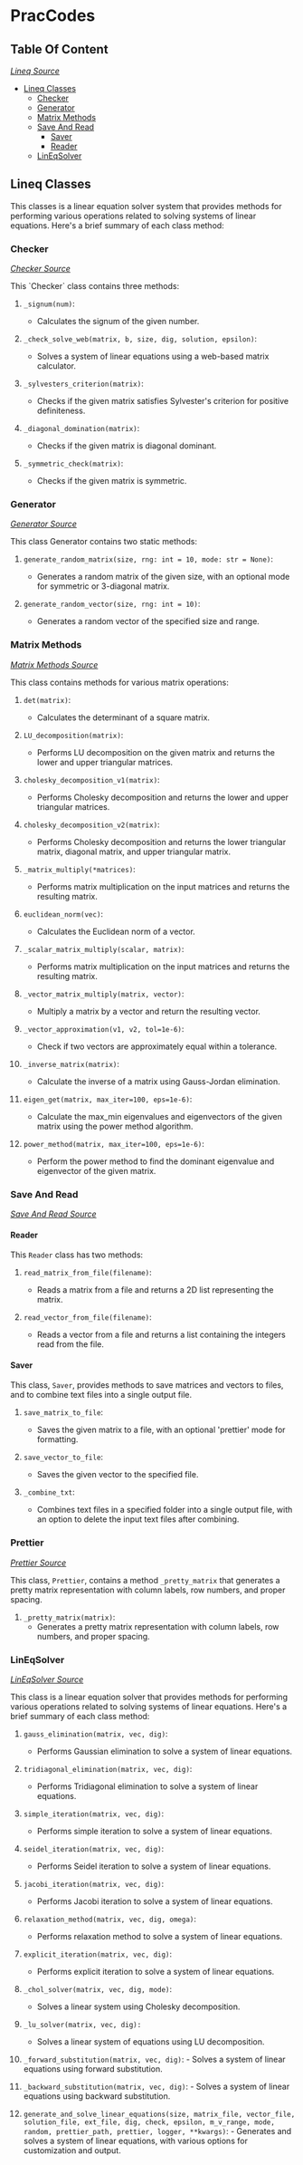 # PracCodes

## Table Of Content

<p><em><a href="https://github.com/VIA-s-acc/Prac_Codes/tree/main/Lineq">Lineq Source</a></em></p>

- [Lineq Classes](#lineq-classes)
    -   [Checker](#checker)
    -   [Generator](#generator)
    -   [Matrix Methods](#matrix-methods)
    -   [Save And Read](#save-and-read)
        -   [Saver](#saver)
        -   [Reader](#reader)
    -   [LinEqSolver](#lineqsolver)


## Lineq Classes 
This classes is a linear equation solver system that provides methods for performing various operations related to solving systems of linear equations. Here's a brief summary of each class method:
### Checker
<p><em><a href="https://github.com/VIA-s-acc/Prac_Codes/tree/main/Lineq/LinEq/Utils/Checkers.py">Checker Source</a></em></p>
This `Checker` class contains three methods:

1. `_signum(num)`: 
    - Calculates the signum of the given number.

2. `_check_solve_web(matrix, b, size, dig, solution, epsilon)`: 
    - Solves a system of linear equations using a web-based matrix calculator.

3. `_sylvesters_criterion(matrix)`: 
    - Checks if the given matrix satisfies Sylvester's criterion for positive definiteness.

4. `_diagonal_domination(matrix)`:
    - Checks if the given matrix is diagonal dominant.

5.  `_symmetric_check(matrix)`:
    - Checks if the given matrix is symmetric.

### Generator
<p><em><a href="https://github.com/VIA-s-acc/Prac_Codes/tree/main/Lineq/LinEq/Utils/Generator.py">Generator Source</a></em></p>

This class Generator contains two static methods:

1.  `generate_random_matrix(size, rng: int = 10, mode: str = None)`:
    - Generates a random matrix of the given size, with an optional mode for symmetric or 3-diagonal matrix.

2.  `generate_random_vector(size, rng: int = 10)`:
    - Generates a random vector of the specified size and range.

### Matrix Methods 
<p><em><a href="https://github.com/VIA-s-acc/Prac_Codes/tree/main/Lineq/LinEq/Utils/Matrix_methods.py">Matrix Methods Source</a></em></p>

This class contains methods for various matrix operations:

1.  `det(matrix)`: 
    - Calculates the determinant of a square matrix.

2. `LU_decomposition(matrix)`: 
    - Performs LU decomposition on the given matrix and returns the lower and upper triangular matrices.

3. `cholesky_decomposition_v1(matrix)`: 
    - Performs Cholesky decomposition and returns the lower and upper triangular matrices.

4. `cholesky_decomposition_v2(matrix)`: 
    - Performs Cholesky decomposition and returns the lower triangular matrix, diagonal matrix, and upper triangular matrix.

5. `_matrix_multiply(*matrices)`:
    - Performs matrix multiplication on the input matrices and returns the resulting matrix.

6. `euclidean_norm(vec)`: 
    - Calculates the Euclidean norm of a vector.

7. `_scalar_matrix_multiply(scalar, matrix)`: 
    - Performs matrix multiplication on the input matrices and returns the resulting matrix.    

8. `_vector_matrix_multiply(matrix, vector)`: 
    - Multiply a matrix by a vector and return the resulting vector.

9. `_vector_approximation(v1, v2, tol=1e-6)`: 
    - Check if two vectors are approximately equal within a tolerance.

10. `_inverse_matrix(matrix)`: 
    - Calculate the inverse of a matrix using Gauss-Jordan elimination.

11. `eigen_get(matrix, max_iter=100, eps=1e-6)`: 
    - Calculate the max_min eigenvalues and eigenvectors of the given matrix using the power method algorithm.

12. `power_method(matrix, max_iter=100, eps=1e-6)`: 
    - Perform the power method to find the dominant eigenvalue and eigenvector of the given matrix.


### Save And Read
<p><em><a href="https://github.com/VIA-s-acc/Prac_Codes/tree/main/Lineq/LinEq/Utils/S_R.py">Save And Read Source</a></em></p>

#### Reader
This `Reader` class has two methods:

1.  `read_matrix_from_file(filename)`: 
    - Reads a matrix from a file and returns a 2D list representing the matrix.
    
2.  `read_vector_from_file(filename)`: 
    - Reads a vector from a file and returns a list containing the integers read from the file.

#### Saver
This class, `Saver`, provides methods to save matrices and vectors to files, and to combine text files into a single output file.

1.  `save_matrix_to_file`: 
    - Saves the given matrix to a file, with an optional 'prettier' mode for formatting.

2.  `save_vector_to_file`: 
    - Saves the given vector to the specified file.

3.  `_combine_txt`: 
    - Combines text files in a specified folder into a single output file, with an option to delete the input text files after combining.

### Prettier
<p><em><a href="https://github.com/VIA-s-acc/Prac_Codes/tree/main/Lineq/LinEq/Utils/Prettier.py">Prettier Source</a></em></p>

This class, `Prettier`, contains a method `_pretty_matrix` that generates a pretty matrix representation with column labels, row numbers, and proper spacing. 

1.  `_pretty_matrix(matrix)`: 
    - Generates a pretty matrix representation with column labels, row numbers, and proper spacing.


### LinEqSolver
<p><em><a href="https://github.com/VIA-s-acc/Prac_Codes/tree/main/Lineq/LinEq/lineq.py">LinEqSolver Source</a></em></p>

This class is a linear equation solver that provides methods for performing various operations related to solving systems of linear equations. Here's a brief summary of each class method:

1.  `gauss_elimination(matrix, vec, dig)`: 
    - Performs Gaussian elimination to solve a system of linear equations.

2.  `tridiagonal_elimination(matrix, vec, dig)`: 
    - Performs Tridiagonal elimination to solve a system of linear equations.


3.  `simple_iteration(matrix, vec, dig)`: 
    - Performs simple iteration to solve a system of linear equations.

4.  `seidel_iteration(matrix, vec, dig)`: 
    - Performs Seidel iteration to solve a system of linear equations.

5.  `jacobi_iteration(matrix, vec, dig)`: 
    - Performs Jacobi iteration to solve a system of linear equations.

6.  `relaxation_method(matrix, vec, dig, omega)`: 
    - Performs relaxation method to solve a system of linear equations.

7.  `explicit_iteration(matrix, vec, dig)`: 
    - Performs explicit iteration to solve a system of linear equations.
    

8.  `_chol_solver(matrix, vec, dig, mode)`:
    - Solves a linear system using Cholesky decomposition.

9.  `_lu_solver(matrix, vec, dig):` 
    - Solves a linear system of equations using LU decomposition.

10.  `_forward_substitution(matrix, vec, dig)`: 
    - Solves a system of linear equations using forward substitution.

11.  `_backward_substitution(matrix, vec, dig)`: 
    - Solves a system of linear equations using backward substitution.

12.  `generate_and_solve_linear_equations(size, matrix_file, vector_file, solution_file, ext_file, dig, check, epsilon, m_v_range, mode, random, prettier_path, prettier, logger, **kwargs)`: 
    - Generates and solves a system of linear equations, with various options for customization and output.
